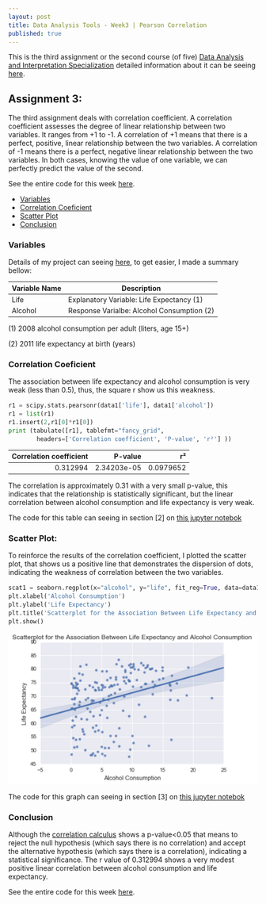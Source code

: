 ```yaml
---
layout: post
title: Data Analysis Tools - Week3 | Pearson Correlation
published: true
---
```


This is the third assignment or the second course (of five) [Data Analysis and Interpretation Specialization](https://www.coursera.org/specializations/data-analysis) detailed information about it can be seeing [here](https://www.coursera.org/learn/data-visualization#).

## Assignment 3:
The third assignment deals with correlation coefficient. A correlation coefficient assesses the degree of linear relationship between two variables. It ranges from +1 to -1. A correlation of +1 means that there is a perfect, positive, linear relationship between the two variables. A correlation of -1 means there is a perfect, negative linear relationship between the two variables. In both cases, knowing the value of one variable, we can perfectly predict the value of the second.

See the entire code for this week  [here](https://github.com/Sidon/Sidon.github.io/blob/master/_posts/tools-submitw3.ipynb).

+ [Variables](#variables)
+ [Correlation Coeficient](#correlation)
+ [Scatter Plot](#scatter)
+ [Conclusion](#conclusion)

### <a name = "variables"></a>Variables

Details of my project can seeing [here](https://sidon.github.io/data-visualization-week1/), to get easier, I
made a summary bellow:

|Variable Name|Description|
|-------------|-----------|
|Life         |Explanatory Variable: Life Expectancy (1)|
|Alcohol      |Response Varialbe: Alcohol Consumption (2)|

(1) 2008 alcohol consumption per adult (liters, age 15+)

(2) 2011 life expectancy at birth (years)

### <a name = "correlation"></a>Correlation Coeficient
The association between life expectancy and alcohol consumption is very weak (less than 0.5), thus, the square r show us this weakness.

```python
r1 = scipy.stats.pearsonr(data1['life'], data1['alcohol'])
r1 = list(r1)
r1.insert(2,r1[0]*r1[0])
print (tabulate([r1], tablefmt="fancy_grid",
        headers=['Correlation coefficient', 'P-value', 'r²'] ))
```

|   Correlation coefficient |     P-value |        r² |
|--------------------------:|------------:|----------:|
|                  0.312994 | 2.34203e-05 | 0.0979652 |

The correlation is approximately 0.31 with a very small p-value, this indicates
that the relationship is statistically significant, but the linear correlation
between alcohol consumption and life expectancy is very weak.

The code for this table can seeing in section [2] on [this jupyter notebok](https://github.com/Sidon/Sidon.github.io/blob/master/_posts/tools-submitw3.ipynb)

###  <a name = "scatter"></a> Scatter Plot:

To reinforce the results of the correlation coefficient, I plotted the scatter
plot, that shows us a positive line that demonstrates the dispersion of dots,
indicating the weakness of correlation between the two variables.

```python
scat1 = seaborn.regplot(x="alcohol", y="life", fit_reg=True, data=data1)
plt.xlabel('Alcohol Consumption')
plt.ylabel('Life Expectancy')
plt.title('Scatterplot for the Association Between Life Expectancy and Alcohol Consumption')
plt.show()

```
![Scatter plot](/images/scatter2.png)

The code for this graph can seeing in section [3] on [this jupyter notebok](https://github.com/Sidon/Sidon.github.io/blob/master/_posts/tools-submitw3.ipynb)

### <a name = "conclusion"></a>Conclusion
Although the [correlation calculus](#correlation) shows a p-value<0.05 that
means to reject the null hypothesis (which says there is no correlation) and
accept the alternative hypothesis (which says there is a correlation),
indicating a statistical significance. The r value of 0.312994 shows a very
modest positive linear correlation between alcohol consumption and life expectancy.

See the entire code for this week  [here](https://github.com/Sidon/Sidon.github.io/blob/master/_posts/tools-submitw3.ipynb
  ).
